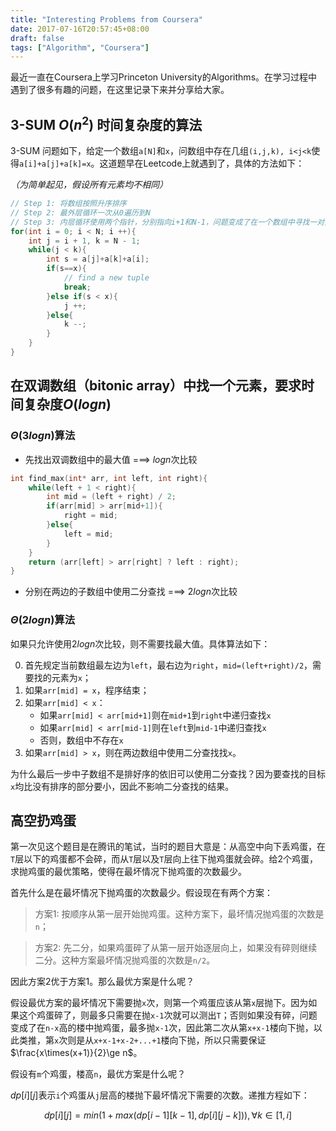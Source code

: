 ```yaml
---
title: "Interesting Problems from Coursera"
date: 2017-07-16T20:57:45+08:00
draft: false
tags: ["Algorithm", "Coursera"]
---
```


最近一直在Coursera上学习Princeton University的Algorithms。在学习过程中遇到了很多有趣的问题，在这里记录下来并分享给大家。

## 3-SUM $O(n^2)$ 时间复杂度的算法

3-SUM 问题如下，给定一个数组`a[N]`和`x`，问数组中存在几组`(i,j,k), i<j<k`使得`a[i]+a[j]+a[k]=x`。这道题早在Leetcode上就遇到了，具体的方法如下：

*（为简单起见，假设所有元素均不相同）*

```c
// Step 1: 将数组按照升序排序
// Step 2: 最外层循环一次从0遍历到N
// Step 3: 内层循环使用两个指针，分别指向i+1和N-1，问题变成了在一个数组中寻找一对数使它们的和为x-a[i]。
for(int i = 0; i < N; i ++){
    int j = i + 1, k = N - 1;
    while(j < k){
        int s = a[j]+a[k]+a[i];
        if(s==x){
            // find a new tuple
            break;
        }else if(s < x){
            j ++;
        }else{
            k --;
        }
    }
}
```

## 在双调数组（bitonic array）中找一个元素，要求时间复杂度$O(log n)$

### $\Theta(3 log n)$算法
- 先找出双调数组中的最大值 ===> $log n$次比较

```c++
int find_max(int* arr, int left, int right){
    while(left + 1 < right){
        int mid = (left + right) / 2;
        if(arr[mid] > arr[mid+1]){
            right = mid;
        }else{
            left = mid;
        }
    }
    return (arr[left] > arr[right] ? left : right);
}
```

- 分别在两边的子数组中使用二分查找 ===> $2log n$次比较

### $\Theta(2 log n)$算法

如果只允许使用$2logn$次比较，则不需要找最大值。具体算法如下：

0. 首先规定当前数组最左边为`left`，最右边为`right`，`mid=(left+right)/2`，需要找的元素为`x`；
1. 如果`arr[mid] = x`，程序结束；
2. 如果`arr[mid] < x`：
    - 如果`arr[mid] < arr[mid+1]`则在`mid+1`到`right`中递归查找`x`
    - 如果`arr[mid] < arr[mid-1]`则在`left`到`mid-1`中递归查找`x`
    - 否则，数组中不存在`x`
3. 如果`arr[mid] > x`，则在两边数组中使用二分查找找`x`。

为什么最后一步中子数组不是排好序的依旧可以使用二分查找？因为要查找的目标`x`均比没有排序的部分要小，因此不影响二分查找的结果。

## 高空扔鸡蛋

第一次见这个题目是在腾讯的笔试，当时的题目大意是：从高空中向下丢鸡蛋，在`T`层以下的鸡蛋都不会碎，而从`T`层以及`T`层向上往下抛鸡蛋就会碎。给2个鸡蛋，求抛鸡蛋的最优策略，使得在最坏情况下抛鸡蛋的次数最少。

首先什么是在最坏情况下抛鸡蛋的次数最少。假设现在有两个方案：

> 方案1: 按顺序从第一层开始抛鸡蛋。这种方案下，最坏情况抛鸡蛋的次数是`n`；

> 方案2: 先二分，如果鸡蛋碎了从第一层开始逐层向上，如果没有碎则继续二分。这种方案最坏情况抛鸡蛋的次数是`n/2`。

因此方案2优于方案1。那么最优方案是什么呢？

假设最优方案的最坏情况下需要抛`x`次，则第一个鸡蛋应该从第`x`层抛下。因为如果这个鸡蛋碎了，则最多只需要在抛`x-1`次就可以测出`T`；否则如果没有碎，问题变成了在`n-x`高的楼中抛鸡蛋，最多抛`x-1`次，因此第二次从第`x+x-1`楼向下抛，以此类推，第`x`次则是从`x+x-1+x-2+...+1`楼向下抛，所以只需要保证$\frac{x\times(x+1)}{2}\ge n$。

假设有`m`个鸡蛋，楼高`n`，最优方案是什么呢？

$dp[i][j]$表示`i`个鸡蛋从`j`层高的楼抛下最坏情况下需要的次数。递推方程如下：

$$
dp[i][j] = min(1+max(dp[i-1][k-1], dp[i][j-k])), \forall k \in [1,i]
$$